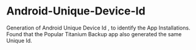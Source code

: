 Android-Unique-Device-Id
========================

Generation of Android Unique Device Id , to identify the App Installations.
Found that the Popular Titanium Backup app also generated the same Unique Id.

